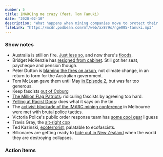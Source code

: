 ```yaml
---
number: 5
title: IMARCing me crazy (feat. Tom Tanuki)
date: "2020-02-10"
description: "What happens when mining companies move to protect their interests from protesters? We talk with activist and comedian Tom Tanuki about the growing threat of ecofascism."
fileLink: "https://mcdn.podbean.com/mf/web/ax879s/nge005-tanuki.mp3"
---
```


### Show notes

- Australia is still on fire. [Just less so](https://www.theguardian.com/world/2020/feb/07/massive-relief-torrential-rain-douses-bushfires-across-parts-of-australia), and now there's [floods](https://www.abc.net.au/news/2020-02-09/life-threatening-nsw-flood-warnings-power-out-for-thousands/11947268).
- Bridget McKenzie has [resigned from cabinet](https://www.theguardian.com/australia-news/2020/feb/02/bridget-mckenzie-resigns-following-sports-rort-affair). Still got her seat, paycheque and pension though.
- Peter Dutton is [blaming the fires on arson](https://twitter.com/joshgnosis/status/1224927542416592897), not climate change, in an return to form for the Australian government.
- Tom McLean gave them until May [in Episode 2](/002-clean-coal-and-other-fairytales/), but was far too generous.
- Keep fascists [out of Coburg](https://slackbastard.anarchobase.com/?p=39934)
- [The Million Flag Patriots](https://newmatilda.com/2018/10/31/punching-patriots-tackle-gavin-mcinnes-proud-boys-promise-violence-australia/): ridiculing fascists by agreeing too hard.
- [Yelling at Racist Dogs](https://thebrag.com/from-the-frontlines-to-the-fringe-the-rise-of-yelling-at-racist-dogs/): does what it says on the tin.
- The [activist blockade of the IMARC mining conference](https://www.abc.net.au/news/2019-10-29/protesters-clash-with-police-outside-melbourne-mining-conference/11648540) in Melbourne were met with brutal police tactics.
- Victoria Police's public order response team has [some cool gear](https://www.theage.com.au/national/victoria/public-order-response-team-20170325-gv6cc1.html) I guess
- Travis Gray, the [alt-right cop](https://twitter.com/tom_tanuki/status/1190185931166236672)
- Ted Kazinski, [ecoterrorist](https://en.wikipedia.org/wiki/Ted_Kaczynski#Industrial_Society_and_Its_Future), palatable to ecofascists.
- Billionares are getting ready to [hide out in New Zealand](https://www.theguardian.com/news/2018/feb/15/why-silicon-valley-billionaires-are-prepping-for-the-apocalypse-in-new-zealand) when the world they are destroying collapses.

### Action items
